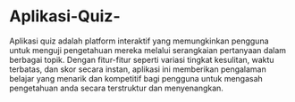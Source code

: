 # Aplikasi-Quiz-

Aplikasi quiz adalah platform interaktif yang memungkinkan pengguna untuk menguji pengetahuan mereka melalui serangkaian pertanyaan dalam berbagai topik. Dengan fitur-fitur seperti variasi tingkat kesulitan, waktu terbatas, dan skor secara instan, aplikasi ini memberikan pengalaman belajar yang menarik dan kompetitif bagi pengguna untuk mengasah pengetahuan anda secara terstruktur dan menyenangkan.
